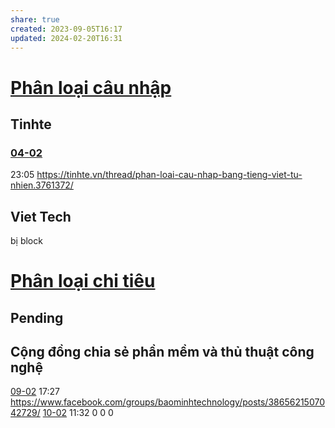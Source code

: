 ```yaml
---
share: true
created: 2023-09-05T16:17
updated: 2024-02-20T16:31
---
```

# [Phân loại câu nhập](../../../../Tr%E1%BA%A5n%20K%E1%BB%B3/4%20Th%C3%A0nh%20ph%E1%BA%A9m/Truy%E1%BB%81n%20th%C3%B4ng/Ph%C3%A2n%20lo%E1%BA%A1i%20c%C3%A2u%20nh%E1%BA%ADp.md)
## Tinhte
### [04-02](04-02.md)
23:05 https://tinhte.vn/thread/phan-loai-cau-nhap-bang-tieng-viet-tu-nhien.3761372/

## Viet Tech
bị block

# [Phân loại chi tiêu](../../../../Tr%E1%BA%A5n%20K%E1%BB%B3/4%20Th%C3%A0nh%20ph%E1%BA%A9m/Truy%E1%BB%81n%20th%C3%B4ng/Ph%C3%A2n%20lo%E1%BA%A1i%20chi%20ti%C3%AAu.md)
## Pending
## Cộng đồng chia sẻ phần mềm và thủ thuật công nghệ 
[09-02](09-02.md) 17:27 https://www.facebook.com/groups/baominhtechnology/posts/3865621507042729/
[10-02](10-02.md) 11:32 0 0 0 